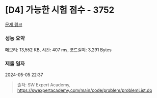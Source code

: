 # [D4] 가능한 시험 점수 - 3752 

[문제 링크](https://swexpertacademy.com/main/code/problem/problemDetail.do?contestProbId=AWHPkqBqAEsDFAUn) 

### 성능 요약

메모리: 13,552 KB, 시간: 407 ms, 코드길이: 3,291 Bytes

### 제출 일자

2024-05-05 22:37



> 출처: SW Expert Academy, https://swexpertacademy.com/main/code/problem/problemList.do